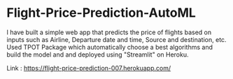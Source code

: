 # Flight-Price-Prediction-AutoML
I have built a simple web app that predicts the price of flights based on inputs such as Airline, Departure date and time, Source and destination, etc. Used TPOT Package which automatically choose a best algorithms and build the model and and deployed using "Streamlit" on Heroku. 

Link :
https://flight-price-prediction-007.herokuapp.com/

